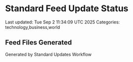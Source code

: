 # Standard Feed Update Status
Last updated: Tue Sep  2 11:34:09 UTC 2025
Categories: technology,business,world

## Feed Files Generated

Generated by Standard Updates Workflow
